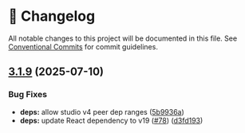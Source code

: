 <!-- markdownlint-disable --><!-- textlint-disable -->

# 📓 Changelog

All notable changes to this project will be documented in this file. See
[Conventional Commits](https://conventionalcommits.org) for commit guidelines.

## [3.1.9](https://github.com/sanity-io/sanity-naive-html-serializer/compare/v3.1.8...v3.1.9) (2025-07-10)

### Bug Fixes

- **deps:** allow studio v4 peer dep ranges ([5b9936a](https://github.com/sanity-io/sanity-naive-html-serializer/commit/5b9936a7b43645b4e98ec6e11155799a4e1d85bb))
- **deps:** update React dependency to v19 ([#78](https://github.com/sanity-io/sanity-naive-html-serializer/issues/78)) ([d3fd193](https://github.com/sanity-io/sanity-naive-html-serializer/commit/d3fd1939c7d3ccccabf321415e936816f5bbefad))
